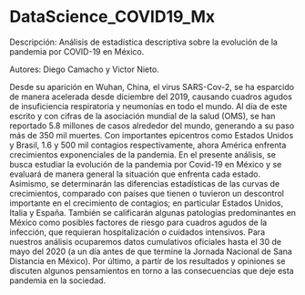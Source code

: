 # DataScience_COVID19_Mx
Descripción: Análisis de estadística descriptiva sobre la evolución de la pandemia por COVID-19 en México.<br/>

Autores: Diego Camacho y Victor Nieto.

Desde su aparición en Wuhan, China, el virus SARS-Cov-2, se ha esparcido de manera acelerada desde diciembre del 2019, causando cuadros agudos de insuficiencia respiratoria y neumonías en todo el mundo. Al día de este escrito y con cifras de la asociación mundial de la salud (OMS), se han reportado 5.8 millones de casos alrededor del mundo, generando a su paso más de 350 mil muertes. Con importantes epicentros como Estados Unidos y Brasil, 1.6 y 500 mil contagios respectivamente, ahora América enfrenta crecimientos exponenciales de la pandemia. 
En el presente análisis, se busca estudiar la evolución de la pandemia por Covid-19 en México y se evaluará de manera general la situación que enfrenta cada estado. <br/>Asimismo, se determinarán las diferencias estadísticas de las curvas de crecimientos, comparado con países que tienen o tuvieron un descontrol importante en el crecimiento de contagios; en particular Estados Unidos, Italia y España. También se calificarán algunas patologías predominantes en México como posibles factores de riesgo para cuadros agudos de la infección, que requieran hospitalización o cuidados intensivos. Para nuestros análisis ocuparemos datos cumulativos oficiales hasta el 30 de mayo del 2020 (a un día antes de que termine la Jornada Nacional de Sana Distancia en México). Por último, a partir de los resultados y opiniones se discuten algunos pensamientos en torno a las consecuencias que deje esta pandemia en la sociedad.

